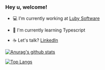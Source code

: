### Hey u, welcome!

- :computer: I’m currently working at [Luby Software](https://github.com/lubysoftware)

- :pencil: I'm currently learning Typescript

- :coffee: Let's talk? [LinkedIn](https://www.linkedin.com/in/loranbraga/)

[![Anurag's github stats](https://github-readme-stats.vercel.app/api?username=loranbraga&count_private=true&count_private=true&theme=tokyonight)](https://github.com/anuraghazra/github-readme-stats)

[![Top Langs](https://github-readme-stats.vercel.app/api/top-langs/?username=loranbraga&layout=compact&theme=tokyonight)](https://github.com/anuraghazra/github-readme-stats)
